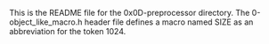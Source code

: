This is the README file for the 0x0D-preprocessor directory.
The 0-object_like_macro.h header file defines a macro named SIZE as an abbreviation for the token 1024.
